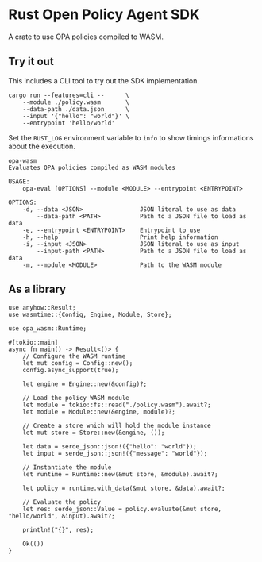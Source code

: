 # Rust Open Policy Agent SDK

A crate to use OPA policies compiled to WASM.

## Try it out

This includes a CLI tool to try out the SDK implementation.

```text
cargo run --features=cli --      \
    --module ./policy.wasm       \
    --data-path ./data.json      \
    --input '{"hello": "world"}' \
    --entrypoint 'hello/world'
```

Set the `RUST_LOG` environment variable to `info` to show timings informations about the execution.

```text
opa-wasm
Evaluates OPA policies compiled as WASM modules

USAGE:
    opa-eval [OPTIONS] --module <MODULE> --entrypoint <ENTRYPOINT>

OPTIONS:
    -d, --data <JSON>                JSON literal to use as data
        --data-path <PATH>           Path to a JSON file to load as data
    -e, --entrypoint <ENTRYPOINT>    Entrypoint to use
    -h, --help                       Print help information
    -i, --input <JSON>               JSON literal to use as input
        --input-path <PATH>          Path to a JSON file to load as data
    -m, --module <MODULE>            Path to the WASM module
```

## As a library

```rust,no_run
use anyhow::Result;
use wasmtime::{Config, Engine, Module, Store};

use opa_wasm::Runtime;

#[tokio::main]
async fn main() -> Result<()> {
    // Configure the WASM runtime
    let mut config = Config::new();
    config.async_support(true);

    let engine = Engine::new(&config)?;

    // Load the policy WASM module
    let module = tokio::fs::read("./policy.wasm").await?;
    let module = Module::new(&engine, module)?;

    // Create a store which will hold the module instance
    let mut store = Store::new(&engine, ());

    let data = serde_json::json!({"hello": "world"});
    let input = serde_json::json!({"message": "world"});

    // Instantiate the module
    let runtime = Runtime::new(&mut store, &module).await?;

    let policy = runtime.with_data(&mut store, &data).await?;

    // Evaluate the policy
    let res: serde_json::Value = policy.evaluate(&mut store, "hello/world", &input).await?;

    println!("{}", res);

    Ok(())
}
```
